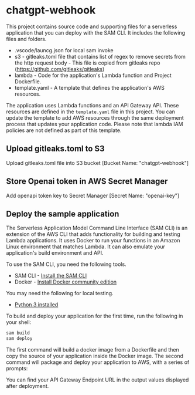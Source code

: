# chatgpt-webhook

This project contains source code and supporting files for a serverless application that you can deploy with the SAM CLI. It includes the following files and folders.

- .vscode/launcg.json for local sam invoke
- s3 - gitleaks.toml file that contains list of regex to remove secrets from the http request body - This file is copied from gitleaks repo (https://github.com/gitleaks/gitleaks)
- lambda - Code for the application's Lambda function and Project Dockerfile.
- template.yaml - A template that defines the application's AWS resources.

The application uses Lambda functions and an API Gateway API. These resources are defined in the `template.yaml` file in this project. You can update the template to add AWS resources through the same deployment process that updates your application code. Please note that lambda IAM policies are not defined as part of this template.

## Upload gitleaks.toml to S3
Upload gitleaks.toml file into S3 bucket [Bucket Name: "chatgpt-webhook"]

## Store Openai token in AWS Secret Manager
Add openapi token key to Secret Manager [Secret Name: "openai-key"]

## Deploy the sample application

The Serverless Application Model Command Line Interface (SAM CLI) is an extension of the AWS CLI that adds functionality for building and testing Lambda applications. It uses Docker to run your functions in an Amazon Linux environment that matches Lambda. It can also emulate your application's build environment and API.

To use the SAM CLI, you need the following tools.

* SAM CLI - [Install the SAM CLI](https://docs.aws.amazon.com/serverless-application-model/latest/developerguide/serverless-sam-cli-install.html)
* Docker - [Install Docker community edition](https://hub.docker.com/search/?type=edition&offering=community)

You may need the following for local testing.
* [Python 3 installed](https://www.python.org/downloads/)

To build and deploy your application for the first time, run the following in your shell:

```bash
sam build
sam deploy
```

The first command will build a docker image from a Dockerfile and then copy the source of your application inside the Docker image. The second command will package and deploy your application to AWS, with a series of prompts:

You can find your API Gateway Endpoint URL in the output values displayed after deployment.



